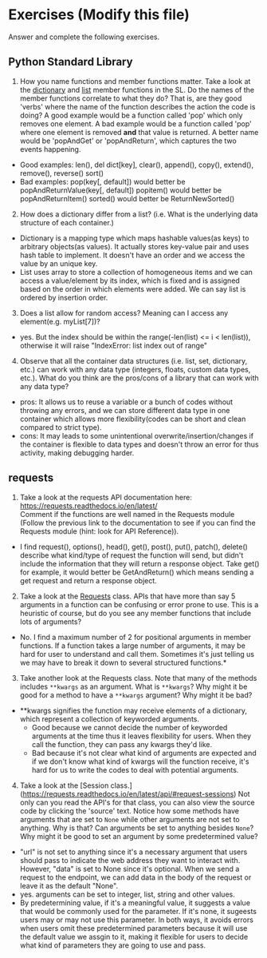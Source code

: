 # Exercises (Modify this file)

Answer and complete the following exercises.

## Python Standard Library

1. How you name functions and member functions matter. Take a look at the [dictionary](https://docs.python.org/3/library/stdtypes.html#typesmapping) 
and [list](https://docs.python.org/3/library/stdtypes.html#sequence-types-list-tuple-range) member functions in the SL. 
Do the names of the member functions correlate to what they do? That is, are they good 'verbs' where the name of the function describes the action the code is doing? A good example would be a function called 'pop' which only removes one element. A bad example would be a function called 'pop' where one element is removed **and** that value is returned. A better name would be 'popAndGet' or 'popAndReturn', which captures the two events happening.

* Good examples:
len(), del dict[key], clear(), append(), copy(), extend(), remove(), reverse()
sort()
* Bad examples:
pop(key[, default]) would better be popAndReturnValue(key[, default])
popitem() would better be popAndReturnItem()
sorted() would better be ReturnNewSorted()

2. How does a dictionary differ from a list? (i.e. What is the underlying data structure of each container.)

* Dictionary is a mapping type which maps hashable values(as keys) to arbitrary objects(as values). It actually stores key-value pair and uses hash table to implement. It doesn't have an order and we access the value by an unique key.
* List uses array to store a collection of homogeneous items and we can access a value/element by its index, which is fixed and is assigned based on the order in which elements were added. We can say list is ordered by insertion order.

3. Does a list allow for random access? Meaning can I access any element(e.g. myList[7])?

* yes. But the index should be within the range(-len(list) <= i < len(list)), otherwise it will raise "IndexError: list index out of range"

4. Observe that all the container data structures (i.e. list, set, dictionary, etc.) can work with any data type (integers, floats, custom data types, etc.). 
What do you think are the pros/cons of a library that can work with any data type?

* pros:
It allows us to reuse a variable or a bunch of codes without throwing any errors, and we can store different data type in one container which allows more flexibility(codes can be short and clean compared to strict type).
* cons:
It may leads to some unintentional overwrite/insertion/changes if the container is flexible to data types and doesn't throw an error for thus activity, making debugging harder.

## requests

1. Take a look at the requests API documentation here: https://requests.readthedocs.io/en/latest/  
Comment if the functions are well named in the Requests module (Follow the previous link to the documentation to see if you can find the Requests module (hint: look for API Reference)).

* I find request(), options(), head(), get(), post(), put(), patch(), delete() describe what kind/type of request the function will send, but didn't include the information that they will return a response object. Take get() for example, it would better be GetAndReturn() which means sending a get request and return a response object.

2. Take a look at the [Requests](https://requests.readthedocs.io/en/latest/api/#lower-level-classes) class. APIs that have more than say 5 arguments in a function can be confusing or error prone to use. This is a heuristic of course, but do you see any member functions that include lots of arguments?

* No. I find a maximum number of 2 for positional arguments in member functions. If a function takes a large number of arguments, it may be hard for user to understand and call them. Sometimes it's just telling us we may have to break it down to several structured functions.*

3. Take another look at the Requests class. Note that many of the methods includes `**kwargs` as an argument. What is `**kwargs`? Why might it be good for a method to have a `**kwargs` argument? Why might it be bad?  

* **kwargs signifies the function may receive elements of a dictionary, which represent a collection of keyworded arguments.
    * Good because we cannot decide the number of keyworded arguments at the time thus it leaves flexibility for users. When they call the function, they can pass any kwargs they'd like.
    * Bad because it's not clear what kind of arguments are expected and if we don't know what kind of kwargs will the function receive, it's hard for us to write the codes to deal with potential arguments.

4. Take a look at the [Session class.] (https://requests.readthedocs.io/en/latest/api/#request-sessions) Not only can you read the API's for that class, you can also view the source code by clicking the 'source' text. 
Notice how some methods have arguments that are set to `None` while other arguments are not set to anything. Why is that? Can arguments be set to anything besides `None`? Why might it be good to set an argument by some predetermined value?

* "url" is not set to anything since it's a necessary argument that users should pass to indicate the web address they want to interact with. However, "data" is set to None since it's optional. When we send a request to the endpoint, we can add data in the body of the request or leave it as the default "None".
* yes. arguments can be set to integer, list, string and other values.
* By predetermining value, if it's a meaningful value, it suggests a value that would be commonly used for the parameter. If it's none, it sugeests users may or may not use this parameter. In both ways, it avoids errors when users omit these predetermined parameters because it will use the default value we assgin to it, making it flexible for users to decide what kind of parameters they are going to use and pass.
